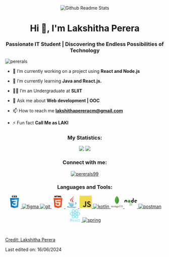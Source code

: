 <p align="center">
 <img width="250px" src="https://media4.giphy.com/media/RbDKaczqWovIugyJmW/giphy.gif?cid=6c09b952qp7ao2cylco0xvlx4opoxuuug5o9weipetfvvu30&ep=v1_gifs_search&rid=giphy.gif&ct=g" align="center" alt="Github Readme Stats"/>
</p>

<h1 align="center">Hi 👋, I'm Lakshitha Perera</h1>
<h3 align="center">Passionate IT Student | Discovering the Endless Possibilities of Technology</h3>

<p align="left"> <img src="https://komarev.com/ghpvc/?username=pererals&label=Profile%20views&color=0e75b6&style=flat" alt="pererals" /> </p>

- 🔭 I’m currently working on a project using **React and Node.js**

- 🌱 I’m currently learning **Java and React.js.**

- 👨‍💻 I’m an Undergraduate at **SLIIT**

- 💬 Ask me about **Web development | OOC**

- 📫 How to reach me **lakshithapereracm@gmail.com**

- ⚡ Fun fact **Call Me as LAKI**

<h3 align="center">My Statistics:</h3>

<p align= "center">
  <img height= "150" src="https://github-readme-stats.vercel.app/api?username=PereraLS&theme=react&show_icons=true&include_all_commits=true" />
  <img height= "150" src="https://github-readme-stats.vercel.app/api/top-langs/?username=BrantLauro&theme=react&layout=compact" />
</p>



<h3 align="center">Connect with me:</h3>
<p align="center">
<a href="https://fb.com/pererals99" target="blank"><img align="center" src="https://raw.githubusercontent.com/rahuldkjain/github-profile-readme-generator/master/src/images/icons/Social/facebook.svg" alt="pererals99" height="30" width="40" /></a>
</p>

</div>

<h3 align="center">Languages and Tools:</h3>

<p align="center"> 
  <a href="https://www.w3schools.com/css/" target="_blank" rel="noreferrer"> <img src="https://raw.githubusercontent.com/devicons/devicon/master/icons/css3/css3-original-wordmark.svg" alt="css3" width="40" height="40"/> </a> 
  <a href="https://www.figma.com/" target="_blank" rel="noreferrer"> <img src="https://www.vectorlogo.zone/logos/figma/figma-icon.svg" alt="figma" width="40" height="40"/> </a> 
  <a href="https://git-scm.com/" target="_blank" rel="noreferrer"> <img src="https://www.vectorlogo.zone/logos/git-scm/git-scm-icon.svg" alt="git" width="40" height="40"/> </a> 
  <a href="https://www.w3.org/html/" target="_blank" rel="noreferrer"> <img src="https://raw.githubusercontent.com/devicons/devicon/master/icons/html5/html5-original-wordmark.svg" alt="html5" width="40" height="40"/> </a> 
  <a href="https://www.java.com" target="_blank" rel="noreferrer"> <img src="https://raw.githubusercontent.com/devicons/devicon/master/icons/java/java-original.svg" alt="java" width="40" height="40"/> </a> 
  <a href="https://developer.mozilla.org/en-US/docs/Web/JavaScript" target="_blank" rel="noreferrer"> <img src="https://raw.githubusercontent.com/devicons/devicon/master/icons/javascript/javascript-original.svg" alt="javascript" width="40" height="40"/> </a> 
  <a href="https://kotlinlang.org" target="_blank" rel="noreferrer"> <img src="https://www.vectorlogo.zone/logos/kotlinlang/kotlinlang-icon.svg" alt="kotlin" width="40" height="40"/> </a> 
  <a href="https://www.mongodb.com/" target="_blank" rel="noreferrer"> <img src="https://raw.githubusercontent.com/devicons/devicon/master/icons/mongodb/mongodb-original-wordmark.svg" alt="mongodb" width="40" height="40"/> </a> 
  <a href="https://nodejs.org" target="_blank" rel="noreferrer"> <img src="https://raw.githubusercontent.com/devicons/devicon/master/icons/nodejs/nodejs-original-wordmark.svg" alt="nodejs" width="40" height="40"/> </a> 
  <a href="https://postman.com" target="_blank" rel="noreferrer"> <img src="https://www.vectorlogo.zone/logos/getpostman/getpostman-icon.svg" alt="postman" width="40" height="40"/>  <img src="https://raw.githubusercontent.com/devicons/devicon/master/icons/react/react-original-wordmark.svg" alt="react" width="40" height="40"/>  </a> 
  <a href="https://spring.io/" target="_blank" rel="noreferrer"> <img src="https://www.vectorlogo.zone/logos/springio/springio-icon.svg" alt="spring" width="40" height="40"/>
</p>
</br>



Credit: [Lakshitha Perera](https://github.com/PereraLS)

Last edited on: 16/06/2024
